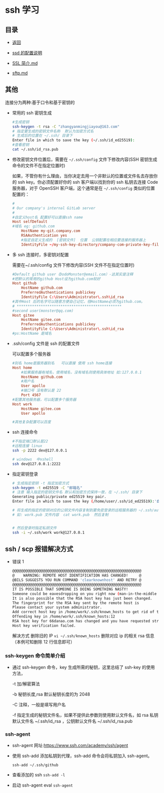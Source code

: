 # ssh 学习

## 目录

- [返回](../README.md)

- [ssd 的配置说明](./ssh-config.md)

- [SSL 简介.md](./SSL简介.md)

- [sftp.md](./sftp.md)

## 其他

连接分为两种:基于口令和基于密钥的

- 常用的 ssh 密钥生成

  ```sh
  #生成密钥
  ssh-keygen -t rsa -C "zhangyanmingjiayou@163.com"
  # 指定要生成的密钥文件名称  默认为加密方式名
  # 生成后的位置在 ~/.ssh/ 目录下
  Enter file in which to save the key (~/.ssh/id_ed25519):
  #查看密钥
  cat ~/.ssh/id_rsa.pub
  ```

- 修改密钥文件位置后，需要在 `~/.ssh/config` 文件下修改内容(SSH 密钥生成命令的文件不在指定位置时)

  如果，不管你有什么理由，当你决定去用一个非默认的位置或文件名去存放你的 ssh key。你必须配置好你的 ssh 客户端以找到你的 ssh 私钥去连接 Code 服务器，对于 OpenSSH 客户端，这个通常是在 `~/.ssh/config` 类似的位置配置的：

  ```conf
  #
  # Our company's internal GitLab server
  #
  #自定义host名 配置好可以直接ssh name
  Host selfDefault
  #域名 eg: github.com
      HostName my-git.company.com
      RSAAuthentication yes
      #指定自定义生成的  [密钥文件]  位置  公钥配置在相应要连接的服务器上
      IdentityFile ~/my-ssh-key-directory/company-com-private-key-filename
  ```

- 多 ssh 连接时，多密钥对配置

  需要在~/.ssh/config 文件下修改内容(SSH 文件不在指定位置时)

  ```conf
  #Default github user（DodoMonster@email.com）-这其实是注释
  #把默认的常用的github Host设为github.com较好
  Host github
      HostName github.com
      PreferredAuthentications publickey
      IdentityFile C:\Users\Administrator\.ssh\id_rsa
  #其中Host 后的名字可以随意方便自己记忆，但HostName必须为github.com。
  # ************************************************
  #second user(monster@qq.com)
  Host gitee
      HostName gitee.com
      PreferredAuthentications publickey
      IdentityFile C:\Users\Administrator\.ssh\id_rsa
  #ps:HostName 是域名
  ```

- .ssh/config 文件是 ssh 的配置文件

  可以配置多个服务器

  ```conf
  #别名 home是服务器别名   可以直接 使用 ssh home连接
  Host home
      #如果服务器有域名，使用域名，没有域名则使用具体地址 如:127.0.0.1
      HostName github.com
      #用户名
      User apollo
      #端口号 没有默认是 22
      Port 4567
  #配置其他服务器，可以配置多个服务器
  Host work
      HostName gitee.com
      User apollo

  #其他复杂配置可以百度
  ```

- ssh 连接命令

  ```sh
  #不指定端口默认是22
  #远程连接 linux
  ssh -p 2222 dev@127.0.0.1

  # windows  中xshell
  ssh dev@127.0.0.1:2222
  ```

- 指定密钥登录

  ```sh
  # 生成指定密钥 -t 指定加密方式
  ssh-keygen -t ed25519 -C "邮箱名"
  # 注意 输入指定的密钥文件名 默认和加密方式保持一致，在 ~/.ssh/ 目录下
  Generating public/private ed25519 key pair.
  Enter file in which to save the key (/home/user/.ssh/id_ed25519):'自己输入自己指定的密钥文件名,如:work'

  # 将生成的指定的密钥对应的公钥文件内容复制到要免密登录的远程服务器的 ~/.ssh/authorized_keys 文件中
  # 如: work.pub 文件内容  cat work.pub  然后复制


  # 然后登录时指定私钥文件
  ssh -i ~/.ssh/work work@127.0.0.1
  ```

## ssh / scp 报错解决方式

- 错误 1

  ```sh
  @@@@@@@@@@@@@@@@@@@@@@@@@@@@@@@@@@@@@@@@@@@@@@@@@@@@@@@@@@@
  @    WARNING: REMOTE HOST IDENTIFICATION HAS CHANGED!     @
  @BILS SUGGESTS YOU RUN COMMAND 'clearknownhost' AND RETRY @
  @@@@@@@@@@@@@@@@@@@@@@@@@@@@@@@@@@@@@@@@@@@@@@@@@@@@@@@@@@@
  IT IS POSSIBLE THAT SOMEONE IS DOING SOMETHING NASTY!
  Someone could be eavesdropping on you right now (man-in-the-middle attack)!
  It is also possible that the RSA host key has just been changed.
  The fingerprint for the RSA key sent by the remote host is
  Please contact your system administrator.
  Add correct host key in /home/work/.ssh/known_hosts to get rid of this message.
  Offending key in /home/work/.ssh/known_hosts:12
  RSA host key for 66danao.com has changed and you have requested strict checking.
  Host key verification failed.
  ```

  解决方式
  删除旧的 IP `vi ~/.ssh/known_hosts`
  删除对应 ip 的相关 rsa 信息（本例可知删除 12 行信息即可）

### ssh-keygen 命令简单介绍

- 通过 ssh-keygen 命令，key 生成所需的秘钥，这里总结了 ssh-key 的使用方法，

  -t 加/解密算法

  -b 秘钥长度,rsa 默认秘钥长度的为 2048

  -C 注释，一般是填写用户名

  -f 指定生成的秘钥文件名，如果不提供此参数则使用默认文件名，如 rsa 私钥默认文件名 ~/.ssh/id_rsa ，公钥默认文件名 ~/.ssh/id_rsa.pub

### ssh-agent

- ssh-agent 网址:https://www.ssh.com/academy/ssh/agent

- 使用 ssh-add 添加私钥到代理，ssh-add 命令会将私钥加入 ssh-agent。

  `ssh-add ~/.ssh/github`

- 查看添加的 ssh
  `ssh-add -l`

- 启动 ssh-agent
  eval `ssh-agent`
